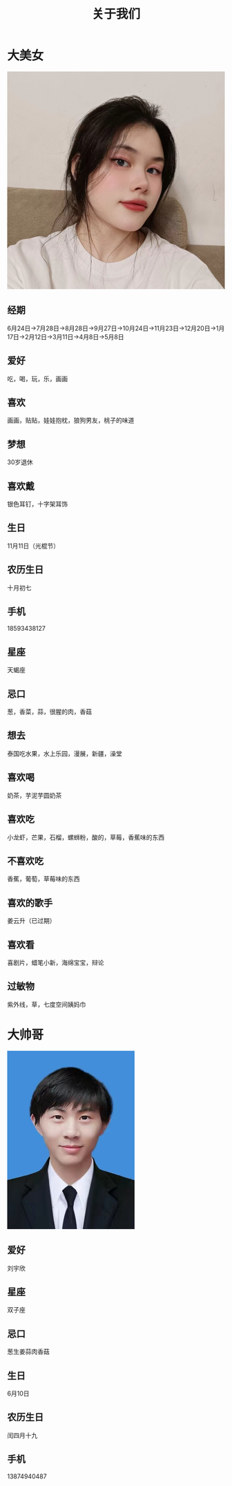 ﻿---
layout: page
title: 关于我们
---

# 大美女

![刘宇欣](/assets/img/美女.jpg)

## 经期

6月24日->7月28日->8月28日->9月27日->10月24日->11月23日->12月20日->1月17日->2月12日->3月11日->4月8日->5月8日

## 爱好

吃，喝，玩，乐，画画

## 喜欢

画画，贴贴，娃娃抱枕，狼狗男友，桃子的味道

## 梦想

30岁退休

## 喜欢戴

银色耳钉，十字架耳饰

## 生日

11月11日（光棍节）

## 农历生日

十月初七

## 手机

18593438127

## 星座

天蝎座

## 忌口

葱，香菜，蒜，很腥的肉，香菇

## 想去

泰国吃水果，水上乐园，漫展，新疆，澡堂

## 喜欢喝

奶茶，芋泥芋圆奶茶

## 喜欢吃

小龙虾，芒果，石榴，螺蛳粉，酸的，草莓，香蕉味的东西

## 不喜欢吃

香蕉，葡萄，草莓味的东西

## 喜欢的歌手

姜云升（已过期）

## 喜欢看

喜剧片，蜡笔小新，海绵宝宝，辩论

## 过敏物

紫外线，草，七度空间姨妈巾

# 大帅哥

![邓陈龙](/assets/img/帅哥.jpg)

## 爱好

刘宇欣

## 星座

双子座

## 忌口

葱生姜蒜肉香菇

## 生日

6月10日

## 农历生日

闰四月十九

## 手机

13874940487
